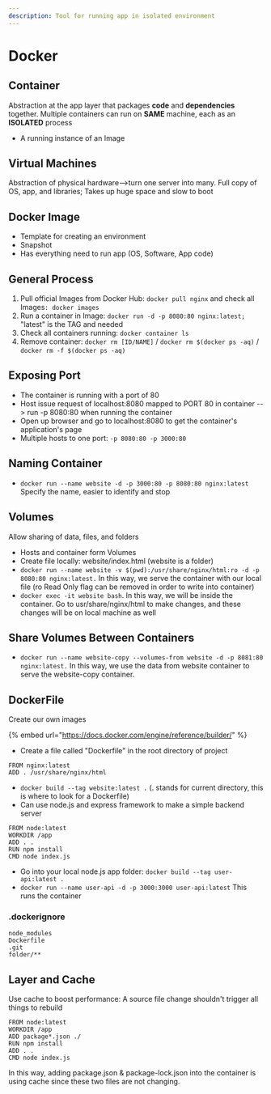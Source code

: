 ```yaml
---
description: Tool for running app in isolated environment
---
```


# Docker

## Container

Abstraction at the app layer that packages **code** and **dependencies** together. Multiple containers can run on **SAME** machine, each as an **ISOLATED** process

* A running instance of an Image

## Virtual Machines

Abstraction of physical hardware-->turn one server into many. Full copy of OS, app, and libraries; Takes up huge space and slow to boot

## Docker Image

* Template for creating an environment
* Snapshot
* Has everything need to run app (OS, Software, App code)

## General Process

1. Pull official Images from Docker Hub: `docker pull nginx` and check all Images`: docker images`
2. Run a container in Image: `docker run -d -p 8080:80 nginx:latest;` "latest" is the TAG and needed
3. Check all containers running: `docker container ls`
4. Remove container: `docker rm [ID/NAME]` / `docker rm $(docker ps -aq)` / `docker rm -f $(docker ps -aq)`

## Exposing Port

* The container is running with a port of 80
* Host issue request of localhost:8080 mapped to PORT 80 in container --> run -p 8080:80 when running the container
* Open up browser and go to localhost:8080 to get the container's application's page
* Multiple hosts to one port: `-p 8080:80 -p 3000:80`

## Naming Container

* `docker run --name website -d -p 3000:80 -p 8080:80 nginx:latest` Specify the name, easier to identify and stop

## Volumes

Allow sharing of data, files, and folders

* Hosts and container form Volumes
* Create file locally: website/index.html (website is a folder)
* `docker run --name website -v $(pwd):/usr/share/nginx/html:ro -d -p 8080:80 nginx:latest.` In this way, we serve the container with our local file (ro Read Only flag can be removed in order to write into container)
* `docker exec -it website bash`. In this way, we will be inside the container. Go to usr/share/nginx/html to make changes, and these changes will be on local machine as well

## Share Volumes Between Containers

* `docker run --name website-copy --volumes-from website -d -p 8081:80 nginx:latest.` In this way, we use the data from website container to serve the website-copy container.&#x20;

## DockerFile

Create our own images

{% embed url="https://docs.docker.com/engine/reference/builder/" %}

* Create a file called "Dockerfile" in the root directory of project

```docker
FROM nginx:latest
ADD . /usr/share/nginx/html
```

* `docker build --tag website:latest .` (. stands for current directory, this is where to look for a Dockerfile)
* Can use node.js and express framework to make a simple backend server

```docker
FROM node:latest
WORKDIR /app
ADD . .
RUN npm install
CMD node index.js
```

* Go into your local node.js app folder: `docker build --tag user-api:latest .`
* `docker run --name user-api -d -p 3000:3000 user-api:latest` This runs the container

### .dockerignore

```docker
node_modules
Dockerfile
.git
folder/**
```

## Layer and Cache

Use cache to boost performance: A source file change shouldn't trigger all things to rebuild

```docker
FROM node:latest
WORKDIR /app
ADD package*.json ./ 
RUN npm install
ADD . .
CMD node index.js
```

In this way, adding package.json & package-lock.json into the container is using cache since these two files are not changing.
